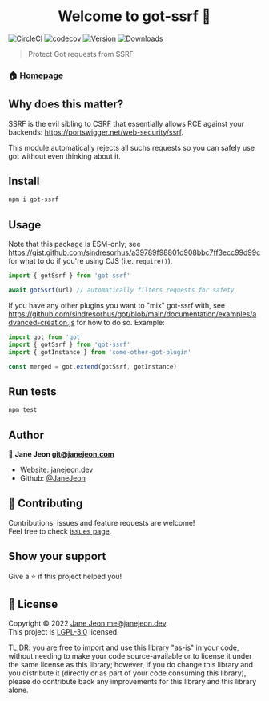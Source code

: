 <h1 align="center">Welcome to got-ssrf 👋</h1>

[![CircleCI](https://circleci.com/gh/hanover-computing/got-ssrf/tree/master.svg?style=shield)](https://circleci.com/gh/hanover-computing/got-ssrf/tree/master)
[![codecov](https://codecov.io/gh/hanover-computing/got-ssrf/branch/master/graph/badge.svg)](https://codecov.io/gh/hanover-computing/got-ssrf)
[![Version](https://img.shields.io/npm/v/got-ssrf)](https://www.npmjs.com/package/got-ssrf)
[![Downloads](https://img.shields.io/npm/dt/got-ssrf)](https://www.npmjs.com/package/got-ssrf)

> Protect Got requests from SSRF

### 🏠 [Homepage](https://github.com/hanover-computing/got-ssrf)

## Why does this matter?

SSRF is the evil sibling to CSRF that essentially allows RCE against your backends: https://portswigger.net/web-security/ssrf.

This module automatically rejects all suchs requests so you can safely use got without even thinking about it.

## Install

```sh
npm i got-ssrf
```

## Usage

Note that this package is ESM-only; see https://gist.github.com/sindresorhus/a39789f98801d908bbc7ff3ecc99d99c for what to do if you're using CJS (i.e. `require()`).

```js
import { gotSsrf } from 'got-ssrf'

await gotSsrf(url) // automatically filters requests for safety
```

If you have any other plugins you want to "mix" got-ssrf with, see https://github.com/sindresorhus/got/blob/main/documentation/examples/advanced-creation.js for how to do so. Example:

```js
import got from 'got'
import { gotSsrf } from 'got-ssrf'
import { gotInstance } from 'some-other-got-plugin'

const merged = got.extend(gotSsrf, gotInstance)
```

## Run tests

```sh
npm test
```

## Author

👤 **Jane Jeon <git@janejeon.com>**

- Website: janejeon.dev
- Github: [@JaneJeon](https://github.com/JaneJeon)

## 🤝 Contributing

Contributions, issues and feature requests are welcome!<br />Feel free to check [issues page](https://github.com/JaneJeon/got-csrf/issues).

## Show your support

Give a ⭐️ if this project helped you!

## 📝 License

Copyright © 2022 [Jane Jeon <me@janejeon.dev>](https://github.com/JaneJeon).<br />
This project is [LGPL-3.0](https://github.com/JaneJeon/got-csrf/blob/master/LICENSE) licensed.

TL;DR: you are free to import and use this library "as-is" in your code, without needing to make your code source-available or to license it under the same license as this library; however, if you do change this library and you distribute it (directly or as part of your code consuming this library), please do contribute back any improvements for this library and this library alone.
